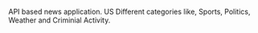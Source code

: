 API based news application. 
US
Different categories like, Sports, Politics, Weather and Criminial Activity.


